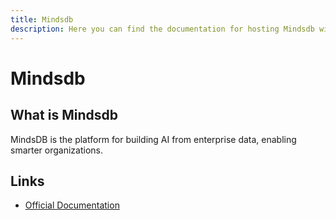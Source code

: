 ```yaml
---
title: Mindsdb
description: Here you can find the documentation for hosting Mindsdb with Coolify.
---
```


# Mindsdb

<ZoomableImage src="/docs/images/services/mindsdb.svg" />

## What is Mindsdb

MindsDB is the platform for building AI from enterprise data, enabling smarter organizations.

## Links

- [Official Documentation](https://docs.mindsdb.com/what-is-mindsdb?utm_source=coolify.io)
